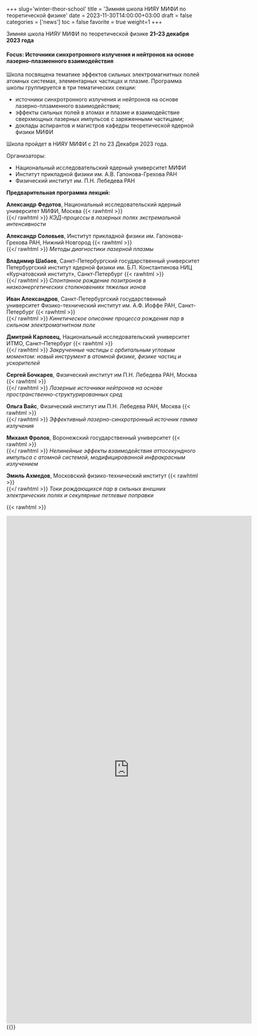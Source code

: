 +++
slug='winter-theor-school'
title = 'Зимняя школа НИЯУ МИФИ по теоретической физике'
date = 2023-11-30T14:00:00+03:00
draft = false
categories = ['news']
toc = false
favorite = true
weight=1
+++

Зимняя школа НИЯУ МИФИ по теоретической физике **21–23 декабря 2023 года**

#### Focus: Источники синхротронного излучения и нейтронов на основе лазерно-плазменного взаимодействия

Школа посвящена тематике эффектов сильных электромагнитных полей атомных системах, элементарных частицах и плазме. Программа школы группируется в три тематических секции:

* источники синхротронного излучения и нейтронов на основе лазерно-плзаменного взаимодействия;
* эффекты сильных полей в атомах и плазме и взаимодействие сверхмощных лазерных импульсов с заряженными частицами;
* доклады аспирантов и магистров кафедры теоретической ядерной физики МИФИ

Школа пройдет в НИЯУ МИФИ с 21 по 23 Декабря 2023 года.

Организаторы:

* Национальный исследовательский ядерный университет МИФИ
* Институт прикладной физики им. А.В. Гапонова-Грехова РАН
* Физический институт им. П.Н. Лебедева РАН

<!--more-->

**Предварительная программа лекций:**

**Александр Федотов**, Национальный исследовательский ядерный университет МИФИ, Москва {{< rawhtml >}} <br/> {{</ rawhtml >}}
*КЭД-процессы в лазерных полях экстремальной интенсивности*

**Александр Соловьев**, Институт прикладной физики им. Гапонова-Грехова РАН, Нижний Новгород {{< rawhtml >}} <br/> {{</ rawhtml >}}
*Методы диагностики лазерной плазмы*

**Владимир Шабаев**, Санкт-Петербургский государственный университет Петербургский институт ядерной физики им. Б.П. Константинова НИЦ «Курчатовский институт», Санкт-Петербург {{< rawhtml >}} <br/> {{</ rawhtml >}}
*Спонтанное рождение позитронов в низкоэнергетических столкновениях тяжелых ионов*

**Иван Александров**, Санкт-Петербургский государственный университет Физико-технический институт им. А.Ф. Иоффе РАН, Санкт-Петербург {{< rawhtml >}} <br/> {{</ rawhtml >}}
*Кинетическое описание процесса рождения пар в сильном электромагнитном поле*

**Дмитрий Карловец**, Национальный исследовательский университет ИТМО, Санкт–Петербург {{< rawhtml >}} <br/> {{</ rawhtml >}}
*Закрученные частицы с орбитальным угловым моментом: новый инструмент в атомной физике, физике частиц и ускорителей*

**Сергей Бочкарев**, Физический институт им П.Н. Лебедева РАН, Москва {{< rawhtml >}} <br/> {{</ rawhtml >}}
*Лазерные источники нейтронов на основе пространственно-структурированных сред*

**Ольга Вайс**, Физический институт им П.Н. Лебедева РАН, Москва {{< rawhtml >}} <br/> {{</ rawhtml >}}
*Эффективный лазерно-синхротронный источник гамма излучения*

**Михаил Фролов**, Воронежский государственный университет {{< rawhtml >}} <br/> {{</ rawhtml >}}
*Нелинейные эффекты взаимодействия аттосекундного импульса с атомной системой, модифицированной инфракрасным излучением*

**Эмиль Ахмедов**, Московский физико-технический институт {{< rawhtml >}} <br/> {{</ rawhtml >}}
*Токи рождающихся пар в сильных внешних электрических полях и секулярные петлевые поправки*

 {{< rawhtml >}} 
 <iframe src="https://docs.google.com/forms/d/e/1FAIpQLSeLGYiSjH3qycVqjAPLG6M8XJboX5vbYNrLsdo4oZMKK819rw/viewform?embedded=true" width="640" height="1324" frameborder="0" marginheight="0" marginwidth="0">Загрузка…</iframe>
 {{</ rawhtml >}}